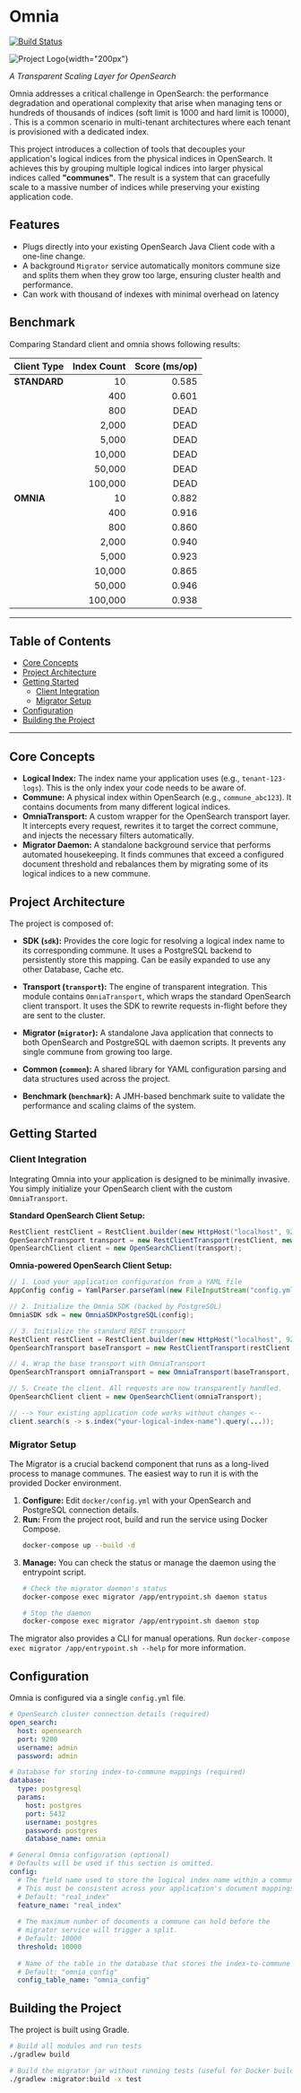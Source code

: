 # Omnia

[![Build Status](https://github.com/derandomize/omnia/actions/workflows/gradle-tests.yml/badge.svg)](https://github.com/derandomize/omnia/actions/workflows/gradle-tests.yml)

![Project Logo](assets/logo.png){width="200px"}

*A Transparent Scaling Layer for OpenSearch*

Omnia addresses a critical challenge in OpenSearch: the performance degradation and operational complexity that arise when managing tens or hundreds of thousands of indices (soft limit is 1000 and hard limit is 10000), . This is a common scenario in multi-tenant architectures where each tenant is provisioned with a dedicated index.

This project introduces a collection of tools that decouples your application's logical indices from the physical indices in OpenSearch. It achieves this by grouping multiple logical indices into larger physical indices called **"communes"**. The result is a system that can gracefully scale to a massive number of indices while preserving your existing application code.

## Features
- Plugs directly into your existing OpenSearch Java Client code with a one-line change.
- A background `Migrator` service automatically monitors commune size and splits them when they grow too large, ensuring cluster health and performance.
- Can work with thousand of indexes with minimal overhead on latency

## Benchmark

Comparing Standard client and omnia shows following results:

| Client Type | Index Count | Score (ms/op) |
|:------------|------------:|--------------:|
| **STANDARD**| 10          |         0.585 |
|             | 400         |         0.601 |
|             | 800         |          DEAD |
|             | 2,000       |          DEAD |
|             | 5,000       |          DEAD |
|             | 10,000      |          DEAD |
|             | 50,000      |          DEAD |
|             | 100,000     |          DEAD |
| **OMNIA**   | 10          |         0.882 |
|             | 400         |         0.916 |
|             | 800         |         0.860 |
|             | 2,000       |         0.940 |
|             | 5,000       |         0.923 |
|             | 10,000      |         0.865 |
|             | 50,000      |         0.946 |
|             | 100,000     |         0.938 |
---

## Table of Contents

- [Core Concepts](#core-concepts)
- [Project Architecture](#project-architecture)
- [Getting Started](#getting-started)
  - [Client Integration](#client-integration)
  - [Migrator Setup](#migrator-setup)
- [Configuration](#configuration)
- [Building the Project](#building-the-project)

---

## Core Concepts

- **Logical Index:** The index name your application uses (e.g., `tenant-123-logs`). This is the only index your code needs to be aware of.
- **Commune:** A physical index within OpenSearch (e.g., `commune_abc123`). It contains documents from many different logical indices.
- **OmniaTransport:** A custom wrapper for the OpenSearch transport layer. It intercepts every request, rewrites it to target the correct commune, and injects the necessary filters automatically.
- **Migrator Daemon:** A standalone background service that performs automated housekeeping. It finds communes that exceed a configured document threshold and rebalances them by migrating some of its logical indices to a new commune.

## Project Architecture

The project is composed of:

- **SDK (`sdk`):** Provides the core logic for resolving a logical index name to its corresponding commune. It uses a PostgreSQL backend to persistently store this mapping. Can be easily expanded to use any other Database, Cache etc.

- **Transport (`transport`):** The engine of transparent integration. This module contains `OmniaTransport`, which wraps the standard OpenSearch client transport. It uses the SDK to rewrite requests in-flight before they are sent to the cluster.

- **Migrator (`migrator`):** A standalone Java application that connects to both OpenSearch and PostgreSQL with daemon scripts. It prevents any single commune from growing too large.

- **Common (`common`):** A shared library for YAML configuration parsing and data structures used across the project.

- **Benchmark (`benchmark`):** A JMH-based benchmark suite to validate the performance and scaling claims of the system.

## Getting Started

### Client Integration

Integrating Omnia into your application is designed to be minimally invasive. You simply initialize your OpenSearch client with the custom `OmniaTransport`.

**Standard OpenSearch Client Setup:**
```java
RestClient restClient = RestClient.builder(new HttpHost("localhost", 9200)).build();
OpenSearchTransport transport = new RestClientTransport(restClient, new JacksonJsonpMapper());
OpenSearchClient client = new OpenSearchClient(transport);
```

**Omnia-powered OpenSearch Client Setup:**
```java
// 1. Load your application configuration from a YAML file
AppConfig config = YamlParser.parseYaml(new FileInputStream("config.yml"));

// 2. Initialize the Omnia SDK (backed by PostgreSQL)
OmniaSDK sdk = new OmniaSDKPostgreSQL(config);

// 3. Initialize the standard REST transport
RestClient restClient = RestClient.builder(new HttpHost("localhost", 9200)).build();
OpenSearchTransport baseTransport = new RestClientTransport(restClient, new JacksonJsonpMapper());

// 4. Wrap the base transport with OmniaTransport
OpenSearchTransport omniaTransport = new OmniaTransport(baseTransport, sdk);

// 5. Create the client. All requests are now transparently handled.
OpenSearchClient client = new OpenSearchClient(omniaTransport);

// --> Your existing application code works without changes <--
client.search(s -> s.index("your-logical-index-name").query(...));
```

### Migrator Setup

The Migrator is a crucial backend component that runs as a long-lived process to manage communes. The easiest way to run it is with the provided Docker environment.

1.  **Configure:** Edit `docker/config.yml` with your OpenSearch and PostgreSQL connection details.
2.  **Run:** From the project root, build and run the service using Docker Compose.
    ```bash
    docker-compose up --build -d
    ```
3.  **Manage:** You can check the status or manage the daemon using the entrypoint script.
    ```bash
    # Check the migrator daemon's status
    docker-compose exec migrator /app/entrypoint.sh daemon status

    # Stop the daemon
    docker-compose exec migrator /app/entrypoint.sh daemon stop
    ```

The migrator also provides a CLI for manual operations. Run `docker-compose exec migrator /app/entrypoint.sh --help` for more information.


## Configuration

Omnia is configured via a single `config.yml` file.

```yaml
# OpenSearch cluster connection details (required)
open_search:
  host: opensearch
  port: 9200
  username: admin
  password: admin

# Database for storing index-to-commune mappings (required)
database:
  type: postgresql
  params:
    host: postgres
    port: 5432
    username: postgres
    password: postgres
    database_name: omnia

# General Omnia configuration (optional)
# Defaults will be used if this section is omitted.
config:
  # The field name used to store the logical index name within a commune.
  # This must be consistent across your application's document mappings.
  # Default: "real_index"
  feature_name: "real_index" 
  
  # The maximum number of documents a commune can hold before the
  # migrator service will trigger a split.
  # Default: 10000
  threshold: 10000 
  
  # Name of the table in the database that stores the index-to-commune mapping.
  # Default: "omnia_config"
  config_table_name: "omnia_config"
```

## Building the Project

The project is built using Gradle.

```bash
# Build all modules and run tests
./gradlew build

# Build the migrator jar without running tests (useful for Docker builds)
./gradlew :migrator:build -x test
```

